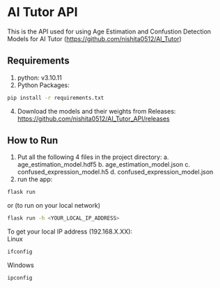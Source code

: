 # AI Tutor API

This is the API used for using Age Estimation and Confustion Detection Models for AI Tutor (https://github.com/nishita0512/AI_Tutor)

## Requirements

1. python: v3.10.11
2. Python Packages:
```bash
pip install -r requirements.txt
```
4. Download the models and their weights from Releases: https://github.com/nishita0512/AI_Tutor_API/releases

## How to Run

1. Put all the following 4 files in the project directory:
    a. age_estimation_model.hdf5
    b. age_estimation_model.json
    c. confused_expression_model.h5
    d. confused_expression_model.json
2. run the app:
```bash
flask run
```
or (to run on your local network)
```bash
flask run -h <YOUR_LOCAL_IP_ADDRESS>
```

To get your local IP address (192.168.X.XX):  
Linux
```bash
ifconfig
```
Windows
```bash
ipconfig
```

